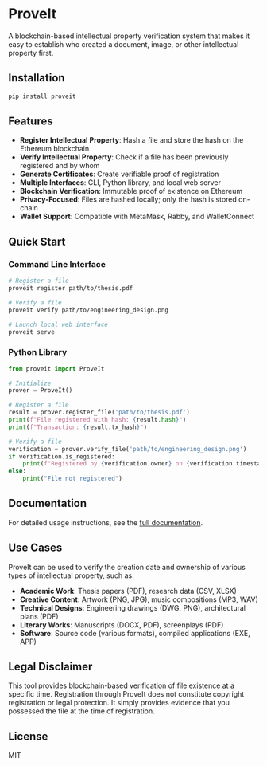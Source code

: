 # ProveIt

A blockchain-based intellectual property verification system that makes it easy to establish who created a document, image, or other intellectual property first.

## Installation

```bash
pip install proveit
```

## Features

- **Register Intellectual Property**: Hash a file and store the hash on the Ethereum blockchain
- **Verify Intellectual Property**: Check if a file has been previously registered and by whom
- **Generate Certificates**: Create verifiable proof of registration
- **Multiple Interfaces**: CLI, Python library, and local web server
- **Blockchain Verification**: Immutable proof of existence on Ethereum
- **Privacy-Focused**: Files are hashed locally; only the hash is stored on-chain
- **Wallet Support**: Compatible with MetaMask, Rabby, and WalletConnect

## Quick Start

### Command Line Interface

```bash
# Register a file
proveit register path/to/thesis.pdf

# Verify a file
proveit verify path/to/engineering_design.png

# Launch local web interface
proveit serve
```

### Python Library

```python
from proveit import ProveIt

# Initialize
prover = ProveIt()

# Register a file
result = prover.register_file('path/to/thesis.pdf')
print(f"File registered with hash: {result.hash}")
print(f"Transaction: {result.tx_hash}")

# Verify a file
verification = prover.verify_file('path/to/engineering_design.png')
if verification.is_registered:
    print(f"Registered by {verification.owner} on {verification.timestamp}")
else:
    print("File not registered")
```

## Documentation

For detailed usage instructions, see the [full documentation](https://github.com/example/proveit/docs/USAGE.md).

## Use Cases

ProveIt can be used to verify the creation date and ownership of various types of intellectual property, such as:

- **Academic Work**: Thesis papers (PDF), research data (CSV, XLSX)
- **Creative Content**: Artwork (PNG, JPG), music compositions (MP3, WAV)
- **Technical Designs**: Engineering drawings (DWG, PNG), architectural plans (PDF)
- **Literary Works**: Manuscripts (DOCX, PDF), screenplays (PDF)
- **Software**: Source code (various formats), compiled applications (EXE, APP)

## Legal Disclaimer

This tool provides blockchain-based verification of file existence at a specific time. Registration through ProveIt does not constitute copyright registration or legal protection. It simply provides evidence that you possessed the file at the time of registration.

## License

MIT
